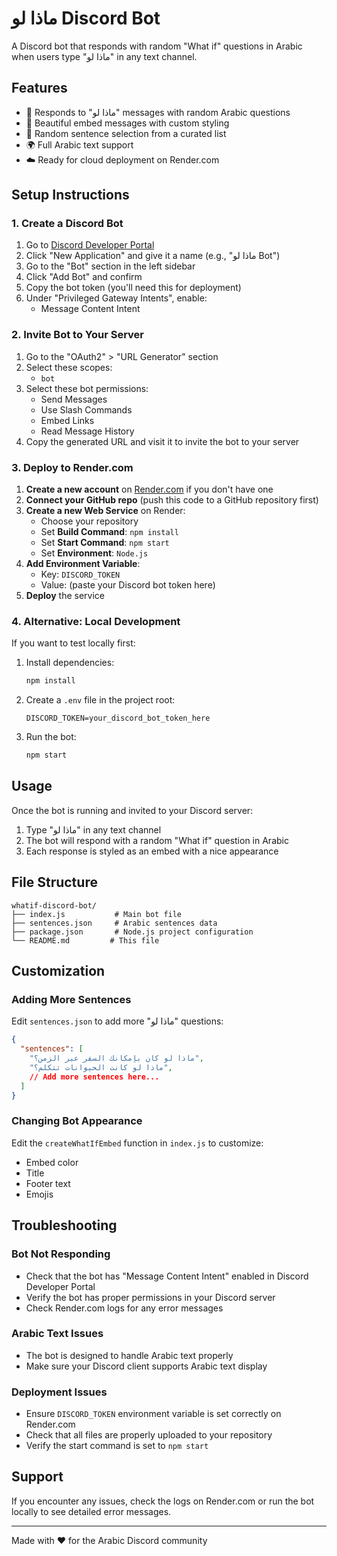 # ماذا لو Discord Bot

A Discord bot that responds with random "What if" questions in Arabic when users type "ماذا لو" in any text channel.

## Features

- 🤖 Responds to "ماذا لو" messages with random Arabic questions
- 💎 Beautiful embed messages with custom styling
- 🎲 Random sentence selection from a curated list
- 🌍 Full Arabic text support
- ☁️ Ready for cloud deployment on Render.com

## Setup Instructions

### 1. Create a Discord Bot

1. Go to [Discord Developer Portal](https://discord.com/developers/applications)
2. Click "New Application" and give it a name (e.g., "ماذا لو Bot")
3. Go to the "Bot" section in the left sidebar
4. Click "Add Bot" and confirm
5. Copy the bot token (you'll need this for deployment)
6. Under "Privileged Gateway Intents", enable:
   - Message Content Intent

### 2. Invite Bot to Your Server

1. Go to the "OAuth2" > "URL Generator" section
2. Select these scopes:
   - `bot`
3. Select these bot permissions:
   - Send Messages
   - Use Slash Commands
   - Embed Links
   - Read Message History
4. Copy the generated URL and visit it to invite the bot to your server

### 3. Deploy to Render.com

1. **Create a new account** on [Render.com](https://render.com) if you don't have one
2. **Connect your GitHub repo** (push this code to a GitHub repository first)
3. **Create a new Web Service** on Render:
   - Choose your repository
   - Set **Build Command**: `npm install`
   - Set **Start Command**: `npm start`
   - Set **Environment**: `Node.js`
4. **Add Environment Variable**:
   - Key: `DISCORD_TOKEN`
   - Value: (paste your Discord bot token here)
5. **Deploy** the service

### 4. Alternative: Local Development

If you want to test locally first:

1. Install dependencies:
   ```bash
   npm install
   ```

2. Create a `.env` file in the project root:
   ```
   DISCORD_TOKEN=your_discord_bot_token_here
   ```

3. Run the bot:
   ```bash
   npm start
   ```

## Usage

Once the bot is running and invited to your Discord server:

1. Type "ماذا لو" in any text channel
2. The bot will respond with a random "What if" question in Arabic
3. Each response is styled as an embed with a nice appearance

## File Structure

```
whatif-discord-bot/
├── index.js           # Main bot file
├── sentences.json     # Arabic sentences data
├── package.json       # Node.js project configuration
└── README.md         # This file
```

## Customization

### Adding More Sentences

Edit `sentences.json` to add more "ماذا لو" questions:

```json
{
  "sentences": [
    "ماذا لو كان بإمكانك السفر عبر الزمن؟",
    "ماذا لو كانت الحيوانات تتكلم؟",
    // Add more sentences here...
  ]
}
```

### Changing Bot Appearance

Edit the `createWhatIfEmbed` function in `index.js` to customize:
- Embed color
- Title
- Footer text
- Emojis

## Troubleshooting

### Bot Not Responding
- Check that the bot has "Message Content Intent" enabled in Discord Developer Portal
- Verify the bot has proper permissions in your Discord server
- Check Render.com logs for any error messages

### Arabic Text Issues
- The bot is designed to handle Arabic text properly
- Make sure your Discord client supports Arabic text display

### Deployment Issues
- Ensure `DISCORD_TOKEN` environment variable is set correctly on Render.com
- Check that all files are properly uploaded to your repository
- Verify the start command is set to `npm start`

## Support

If you encounter any issues, check the logs on Render.com or run the bot locally to see detailed error messages.

---

Made with ❤️ for the Arabic Discord community
